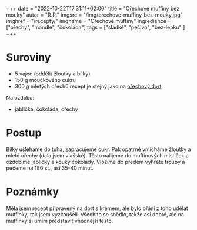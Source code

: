 
+++
date = "2022-10-22T17:31:11+02:00"
title = "Ořechové muffiny bez mouky"
autor = "R.R."
imgsrc = "/img/orechove-muffiny-bez-mouky.jpg"
imghref = "/recepty/"
imgname = "Ořechové muffiny"
ingredience = ["ořechy", "mandle", "čokoláda"]
tags = ["sladké", "pečivo", "bez-lepku" ]
+++

# Suroviny 
- 5 vajec (oddělit žloutky a bílky)
- 150 g moučkového cukru
- 300 g mletých ořechů 
recept je stejný jako na [ořechový dort](/recepty/22-10-orechovy-dort-bez-mouky/)

Na ozdobu:
- jablíčka, čokoláda, ořechy


# Postup
Bílky ušleháme do tuha, zapracujeme cukr. Pak opatrně vmícháme žloutky a mleté ořechy (dala jsem vlašské).
Těsto nalijeme do muffinových mističek a ozdobíme jablíčky a kouky čokolády. Vložíme do předem vyhřáté trouby a pečeme na 180 st., asi 35-40 minut.

# Poznámky
Měla jsem recept připravený na dort s krémem, ale bylo přání z toho udělat muffinky, tak jsem vyzkoušeli. 
Všechno se snědlo, takže asi dobré, ale na muffinky si umím představit vhodnější těsto.